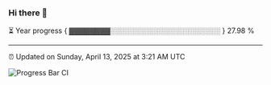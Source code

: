 ### Hi there 👋

⏳ Year progress { ▓▓▓▓▓▓▓▓░░░░░░░░░░░░░░░░░░░░░░ } 27.98 %

---

⏰ Updated on Sunday, April 13, 2025 at 3:21 AM UTC

![Progress Bar CI](https://github.com/arthurbuhl/arthurbuhl/workflows/Progress%20Bar%20CI/badge.svg)
